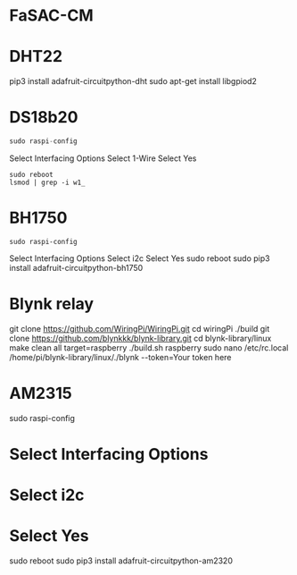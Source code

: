# FaSAC-CM

# DHT22
pip3 install adafruit-circuitpython-dht
sudo apt-get install libgpiod2

# DS18b20
```py
sudo raspi-config
```
Select Interfacing Options
Select 1-Wire
Select Yes
```
sudo reboot
lsmod | grep -i w1_
```

# BH1750
```
sudo raspi-config
```
Select Interfacing Options
Select i2c
Select Yes
sudo reboot
sudo pip3 install adafruit-circuitpython-bh1750

# Blynk relay
git clone https://github.com/WiringPi/WiringPi.git
cd wiringPi
./build
git clone https://github.com/blynkkk/blynk-library.git
cd blynk-library/linux
make clean all target=raspberry
./build.sh raspberry
sudo nano /etc/rc.local
/home/pi/blynk-library/linux/./blynk --token=Your token here

# AM2315
sudo raspi-config
# Select Interfacing Options
# Select i2c
# Select Yes
sudo reboot
sudo pip3 install adafruit-circuitpython-am2320
